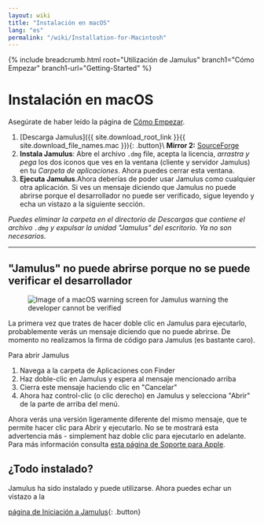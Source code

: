 ```yaml
---
layout: wiki
title: "Instalación en macOS"
lang: "es"
permalink: "/wiki/Installation-for-Macintosh"
---
```


{% include breadcrumb.html root="Utilización de Jamulus" branch1="Cómo Empezar" branch1-url="Getting-Started" %}

# Instalación en macOS

Asegúrate de haber leído la página de [Cómo Empezar](Getting-Started).

1. [Descarga Jamulus]({{ site.download_root_link }}{{ site.download_file_names.mac }}){: .button}\\
   **Mirror 2:** [SourceForge](https://sourceforge.net/projects/llcon/files/latest/download)
1. **Instala Jamulus**: Abre el archivo `.dmg` file, acepta la licencia, *arrastra y pega* los dos iconos que ves en la ventana (cliente y servidor Jamulus) en tu *Carpeta de aplicaciones*. Ahora puedes cerrar esta ventana.
1. **Ejecuta Jamulus**.Ahora deberías de poder usar Jamulus como cualquier otra aplicación. Si ves un mensaje diciendo que Jamulus no puede abrirse porque el desarrollador no puede ser verificado, sigue leyendo y echa un vistazo a la siguiente sección.

_Puedes eliminar la carpeta en el directorio de Descargas que contiene el archivo `.dmg` y expulsar la unidad "Jamulus" del escritorio. Ya no son necesarios._

***

## "Jamulus" no puede abrirse porque no se puede verificar el desarrollador

<figure><img src="{{site.url}}/assets/img/es-screenshots/verification-mac.png" loading="lazy" alt="Image of a macOS warning screen for Jamulus warning the developer cannot be verified"></figure>

La primera vez que trates de hacer doble clic en Jamulus para ejecutarlo, probablemente verás un mensaje diciendo que no puede abrirse. De momento no realizamos la firma de código para Jamulus (es bastante caro).

Para abrir Jamulus
1. Navega a la carpeta de Aplicaciones con Finder
1. Haz doble-clic en Jamulus y espera al mensaje mencionado arriba
1. Cierra este mensaje haciendo clic en "Cancelar"
1. Ahora haz control-clic (o clic derecho) en Jamulus y selecciona "Abrir" de la parte de arriba del menú.

Ahora verás una versión ligeramente diferente del mismo mensaje, que te permite hacer clic para Abrir y ejecutarlo. No se te mostrará esta advertencia más - simplement haz doble clic para ejecutarlo en adelante.
Para más información consulta [esta página de Soporte para Apple](https://support.apple.com/en-gb/guide/mac-help/mh40616/mac).

## ¿Todo instalado?
Jamulus ha sido instalado y puede utilizarse. Ahora puedes echar un vistazo a la

[página de Iniciación a Jamulus](Onboarding){: .button}
